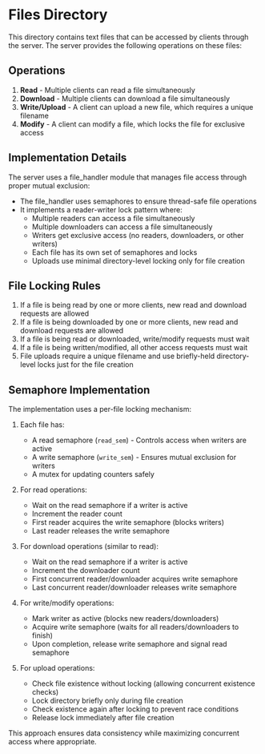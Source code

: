 # Files Directory

This directory contains text files that can be accessed by clients through the server. The server provides the following operations on these files:

## Operations

1. **Read** - Multiple clients can read a file simultaneously
2. **Download** - Multiple clients can download a file simultaneously
3. **Write/Upload** - A client can upload a new file, which requires a unique filename
4. **Modify** - A client can modify a file, which locks the file for exclusive access

## Implementation Details

The server uses a file_handler module that manages file access through proper mutual exclusion:

- The file_handler uses semaphores to ensure thread-safe file operations
- It implements a reader-writer lock pattern where:
  - Multiple readers can access a file simultaneously
  - Multiple downloaders can access a file simultaneously
  - Writers get exclusive access (no readers, downloaders, or other writers)
  - Each file has its own set of semaphores and locks
  - Uploads use minimal directory-level locking only for file creation

## File Locking Rules

1. If a file is being read by one or more clients, new read and download requests are allowed
2. If a file is being downloaded by one or more clients, new read and download requests are allowed
3. If a file is being read or downloaded, write/modify requests must wait
4. If a file is being written/modified, all other access requests must wait
5. File uploads require a unique filename and use briefly-held directory-level locks just for the file creation

## Semaphore Implementation

The implementation uses a per-file locking mechanism:

1. Each file has:
   - A read semaphore (`read_sem`) - Controls access when writers are active
   - A write semaphore (`write_sem`) - Ensures mutual exclusion for writers
   - A mutex for updating counters safely

2. For read operations:
   - Wait on the read semaphore if a writer is active
   - Increment the reader count
   - First reader acquires the write semaphore (blocks writers)
   - Last reader releases the write semaphore

3. For download operations (similar to read):
   - Wait on the read semaphore if a writer is active
   - Increment the downloader count
   - First concurrent reader/downloader acquires write semaphore
   - Last concurrent reader/downloader releases write semaphore

4. For write/modify operations:
   - Mark writer as active (blocks new readers/downloaders)
   - Acquire write semaphore (waits for all readers/downloaders to finish)
   - Upon completion, release write semaphore and signal read semaphore

5. For upload operations:
   - Check file existence without locking (allowing concurrent existence checks)
   - Lock directory briefly only during file creation
   - Check existence again after locking to prevent race conditions
   - Release lock immediately after file creation

This approach ensures data consistency while maximizing concurrent access where appropriate. 